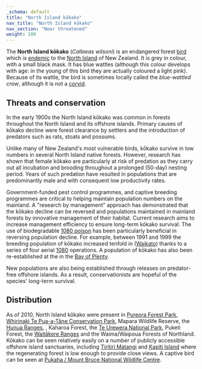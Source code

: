 ```yaml
---
_schema: default
title: "North Island kōkako"
nav_title: "North Island kōkako"
nav_section: "Near threatened"
weight: 100
---
```

                                   



 

The **North Island kōkako** (_Callaeas wilsoni_) is an endangered forest [bird](https://en.wikipedia.org/wiki/Bird) which is [endemic](https://en.wikipedia.org/wiki/Endemic_(ecology)) to the [North Island](https://en.wikipedia.org/wiki/North_Island) of New Zealand. It is grey in colour, with a small black mask. It has blue wattles (although this colour develops with age: in the young of this bird they are actually coloured a light pink). Because of its wattle, the bird is sometimes locally called the _blue-wattled crow_, although it is not a [corvid](https://en.wikipedia.org/wiki/Corvid).

Threats and conservation
----------------------------

In the early 1900s the North Island kōkako was common in forests throughout the North Island and its offshore islands. Primary causes of kōkako decline were forest clearance by settlers and the introduction of predators such as rats, stoats and possums.

Unlike many of New Zealand's most vulnerable birds, kōkako survive in low numbers in several North Island native forests. However, research has shown that female kōkako are particularly at risk of predation as they carry out all incubation and brooding throughout a prolonged (50-day) nesting period. Years of such predation have resulted in populations that are predominantly male and with consequent low productivity rates.

Government-funded pest control programmes, and captive breeding programmes are critical to helping maintain population numbers on the mainland. A "research by management" approach has demonstrated that the kōkako decline can be reversed and populations maintained in mainland forests by innovative management of their habitat. Current research aims to increase management efficiency to ensure long-term kōkako survival. The use of biodegradable [1080 poison](https://en.wikipedia.org/wiki/Sodium_fluoroacetate) has been particularly beneficial in reversing population decline. For example, between 1991 and 1999 the breeding population of kōkako increased tenfold in  ([Waikato](https://en.wikipedia.org/wiki/Waikato)) thanks to a series of four aerial [1080](https://en.wikipedia.org/wiki/Sodium_fluoroacetate) operations. A population of kōkako has also been re-established at the  in the [Bay of Plenty](https://en.wikipedia.org/wiki/Bay_of_Plenty).

New populations are also being established through releases on predator-free offshore islands. As a result, conservationists are hopeful of the species' long-term survival.

Distribution
----------------

As of 2010, North Island kōkako were present in [Pureora Forest Park](https://en.wikipedia.org/wiki/Pureora_Forest_Park), [Whirinaki Te Pua-a-Tāne Conservation Park](https://en.wikipedia.org/wiki/Whirinaki_Te_Pua-a-T%C4%81ne_Conservation_Park), Mapara Wildlife Reserve, the [Hunua Ranges](https://en.wikipedia.org/wiki/Hunua_Ranges), , Kaharoa Forest, the [Te Urewera National Park](https://en.wikipedia.org/wiki/Te_Urewera_National_Park), Puketi Forest, the [Waitākere Ranges](https://en.wikipedia.org/wiki/Wait%C4%81kere_Ranges) and the Waima/Waipoua Forests of Northland. Kōkako can be seen relatively easily on a number of publicly accessible offshore island sanctuaries, including [Tiritiri Matangi](https://en.wikipedia.org/wiki/Tiritiri_Matangi) and [Kapiti Island](https://en.wikipedia.org/wiki/Kapiti_Island) where the regenerating forest is low enough to provide close views. A captive bird can be seen at [Pukaha / Mount Bruce National Wildlife Centre](https://en.wikipedia.org/wiki/Pukaha_/_Mount_Bruce_National_Wildlife_Centre).

